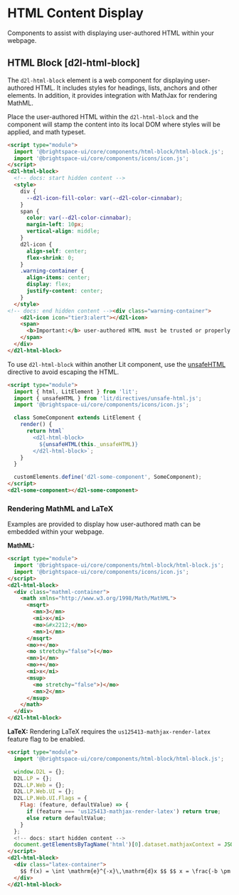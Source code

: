 # HTML Content Display

Components to assist with displaying user-authored HTML within your webpage.

## HTML Block [d2l-html-block]

The `d2l-html-block` element is a web component for displaying user-authored HTML. It includes styles for headings, lists, anchors and other elements.  In addition, it provides integration with MathJax for rendering MathML.

Place the user-authored HTML within the `d2l-html-block` and the component will stamp the content into its local DOM where styles will be applied, and math typeset.

<!-- docs: demo live name:d2l-html-block autoSize:false size:small -->
```html
<script type="module">
  import '@brightspace-ui/core/components/html-block/html-block.js';
  import '@brightspace-ui/core/components/icons/icon.js';
</script>
<d2l-html-block>
  <!-- docs: start hidden content -->
  <style>
    div {
      --d2l-icon-fill-color: var(--d2l-color-cinnabar);
    }
    span {
      color: var(--d2l-color-cinnabar);
      margin-left: 10px;
      vertical-align: middle;
    }
    d2l-icon {
      align-self: center;
      flex-shrink: 0;
    }
    .warning-container {
      align-items: center;
      display: flex;
      justify-content: center;
    }
  </style>
<!-- docs: end hidden content --><div class="warning-container">
    <d2l-icon icon="tier3:alert"></d2l-icon>
    <span>
      <b>Important:</b> user-authored HTML must be trusted or properly sanitized!
    </span>
  </div>
</d2l-html-block>
```

To use `d2l-html-block` within another Lit component, use the [unsafeHTML](https://lit-html.polymer-project.org/guide/template-reference#unsafehtml) directive to avoid escaping the HTML.

```html
<script type="module">
  import { html, LitElement } from 'lit';
  import { unsafeHTML } from 'lit/directives/unsafe-html.js';
  import '@brightspace-ui/core/components/icons/icon.js';

  class SomeComponent extends LitElement {
    render() {
      return html`
        <d2l-html-block>
          ${unsafeHTML(this._unsafeHTML)}
        </d2l-html-block>`;
    }
  }

  customElements.define('d2l-some-component', SomeComponent);
</script>
<d2l-some-component></d2l-some-component>
```

### Rendering MathML and LaTeX
Examples are provided to display how user-authored math can be embedded within your webpage.

**MathML:**
<!-- docs: demo code -->
```html
<script type="module">
  import '@brightspace-ui/core/components/html-block/html-block.js';
  import '@brightspace-ui/core/components/icons/icon.js';
</script>
<d2l-html-block>
  <div class="mathml-container">
    <math xmlns="http://www.w3.org/1998/Math/MathML">
      <msqrt>
        <mn>3</mn>
        <mi>x</mi>
        <mo>&#x2212;</mo>
        <mn>1</mn>
      </msqrt>
      <mo>+</mo>
      <mo stretchy="false">(</mo>
      <mn>1</mn>
      <mo>+</mo>
      <mi>x</mi>
      <msup>
        <mo stretchy="false">)</mo>
        <mn>2</mn>
      </msup>
    </math>
  </div>
</d2l-html-block>
```

**LaTeX:** Rendering LaTeX requires the `us125413-mathjax-render-latex` feature flag to be enabled.

<!-- docs: demo code -->
```html
<script type="module">
  import '@brightspace-ui/core/components/html-block/html-block.js';

  window.D2L = {};
  D2L.LP = {};
  D2L.LP.Web = {};
  D2L.LP.Web.UI = {};
  D2L.LP.Web.UI.Flags = {
    Flag: (feature, defaultValue) => {
      if (feature === 'us125413-mathjax-render-latex') return true;
      else return defaultValue;
    }
  };
  <!-- docs: start hidden content -->
  document.getElementsByTagName('html')[0].dataset.mathjaxContext = JSON.stringify({ renderLatex: true });<!-- docs: end hidden content -->
</script>
<d2l-html-block>
  <div class="latex-container">
    $$ f(x) = \int \mathrm{e}^{-x}\,\mathrm{d}x $$ $$ x = \frac{-b \pm \sqrt{b^2 - 4ac}}{2a} $$
  </div>
</d2l-html-block>
```
